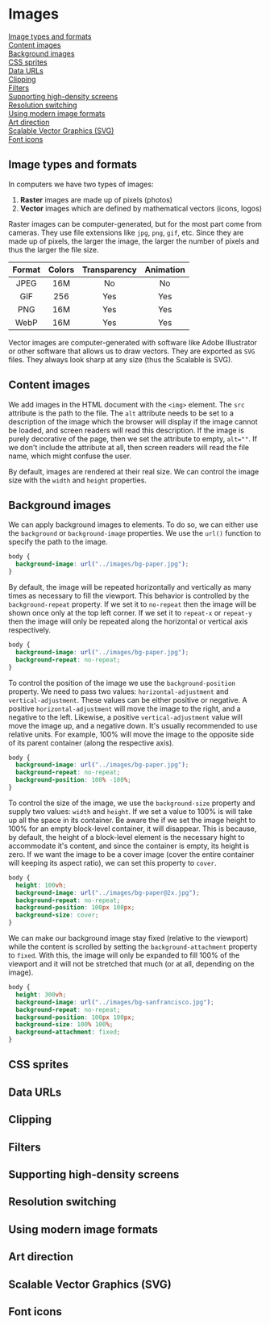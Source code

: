 # Images

[Image types and formats](#image-types-and-formats)  
[Content images](#content-images)  
[Background images](#background-images)  
[CSS sprites](#css-sprites)  
[Data URLs](#data-urls)  
[Clipping](#clipping)  
[Filters](#filters)  
[Supporting high-density screens](#supporting-high-density-screens)  
[Resolution switching](#resolution-switching)  
[Using modern image formats](#using-modern-image-formats)  
[Art direction](#art-direction)  
[Scalable Vector Graphics (SVG)](#scalable-vector-graphics-svg)  
[Font icons](#font-icons)  

## Image types and formats

In computers we have two types of images:

1. **Raster** images are made up of pixels (photos)
2. **Vector** images which are defined by mathematical vectors (icons, logos)

Raster images can be computer-generated, but for the most part come from cameras. They use file extensions like `jpg`, `png`, `gif`, etc. Since they are made up of pixels, the larger the image, the larger the number of pixels and thus the larger the file size.

| Format | Colors | Transparency | Animation |
| :----: | :----: | :----------: | :-------: |
|  JPEG  |  16M   |      No      |    No     |
|  GIF   |  256   |     Yes      |    Yes    |
|  PNG   |  16M   |     Yes      |    Yes    |
|  WebP  |  16M   |     Yes      |    Yes    |

Vector images are computer-generated with software like Adobe Illustrator or other software that allows us to draw vectors. They are exported as `SVG` files. They always look sharp at any size (thus the Scalable is SVG).

## Content images

We add images in the HTML document with the `<img>` element. The `src` attribute is the path to the file. The `alt` attribute needs to be set to a description of the image which the browser will display if the image cannot be loaded, and screen readers will read this description. If the image is purely decorative of the page, then we set the attribute to empty, `alt=""`. If we don't include the attribute at all, then screen readers will read the file name, which might confuse the user.

By default, images are rendered at their real size. We can control the image size with the `width` and `height` properties.

## Background images

We can apply background images to elements. To do so, we can either use the `background` or `background-image` properties. We use the `url()` function to specify the path to the image.

```css
body {
  background-image: url("../images/bg-paper.jpg");
}
```

By default, the image will be repeated horizontally and vertically as many times as necessary to fill the viewport. This behavior is controlled by the `background-repeat` property. If we set it to `no-repeat` then the image will be shown once only at the top left corner. If we set it to `repeat-x` or `repeat-y` then the image will only be repeated along the horizontal or vertical axis respectively.

```css
body {
  background-image: url("../images/bg-paper.jpg");
  background-repeat: no-repeat;
}
```

To control the position of the image we use the `background-position` property. We need to pass two values: `horizontal-adjustment` and `vertical-adjustment`. These values can be either positive or negative. A positive `horizontal-adjustment` will move the image to the right, and a negative to the left. Likewise, a positive `vertical-adjustment` value will move the image up, and a negative down. It's usually recommended to use relative units. For example, 100% will move the image to the opposite side of its parent container (along the respective axis).

```css
body {
  background-image: url("../images/bg-paper.jpg");
  background-repeat: no-repeat;
  background-position: 100% -100%;
}
```

To control the size of the image, we use the `background-size` property and supply two values: `width` and `height`. If we set a value to 100% is will take up all the space in its container. Be aware the if we set the image height to 100% for an empty block-level container, it will disappear. This is because, by default, the height of a block-level element is the necessary hight to accommodate it's content, and since the container is empty, its height is zero. If we want the image to be a cover image (cover the entire container will keeping its aspect ratio), we can set this property to `cover`.

```css
body {
  height: 100vh;
  background-image: url("../images/bg-paper@2x.jpg");
  background-repeat: no-repeat;
  background-position: 100px 100px;
  background-size: cover;
}
```

We can make our background image stay fixed (relative to the viewport) while the content is scrolled by setting the `background-attachment` property to `fixed`. With this, the image will only be expanded to fill 100% of the viewport and it will not be stretched that much (or at all, depending on the image).

```css
body {
  height: 300vh;
  background-image: url("../images/bg-sanfrancisco.jpg");
  background-repeat: no-repeat;
  background-position: 100px 100px;
  background-size: 100% 100%;
  background-attachment: fixed;
}
```

## CSS sprites

## Data URLs

## Clipping

## Filters

## Supporting high-density screens

## Resolution switching

## Using modern image formats

## Art direction

## Scalable Vector Graphics (SVG)

## Font icons

